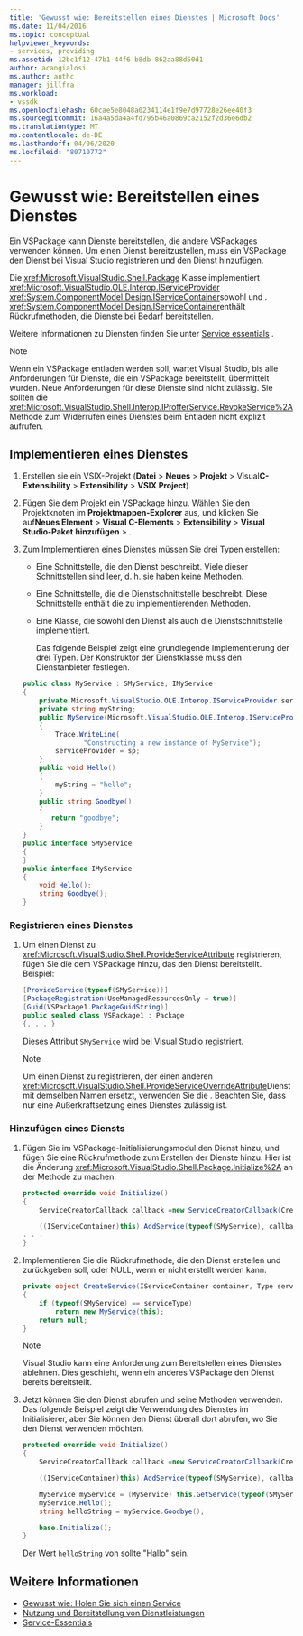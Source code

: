 ```yaml
---
title: 'Gewusst wie: Bereitstellen eines Dienstes | Microsoft Docs'
ms.date: 11/04/2016
ms.topic: conceptual
helpviewer_keywords:
- services, providing
ms.assetid: 12bc1f12-47b1-44f6-b8db-862aa88d50d1
author: acangialosi
ms.author: anthc
manager: jillfra
ms.workload:
- vssdk
ms.openlocfilehash: 60cae5e8048a0234114e1f9e7d97728e26ee40f3
ms.sourcegitcommit: 16a4a5da4a4fd795b46a0869ca2152f2d36e6db2
ms.translationtype: MT
ms.contentlocale: de-DE
ms.lasthandoff: 04/06/2020
ms.locfileid: "80710772"
---
```

# <a name="how-to-provide-a-service"></a>Gewusst wie: Bereitstellen eines Dienstes
Ein VSPackage kann Dienste bereitstellen, die andere VSPackages verwenden können. Um einen Dienst bereitzustellen, muss ein VSPackage den Dienst bei Visual Studio registrieren und den Dienst hinzufügen.

 Die <xref:Microsoft.VisualStudio.Shell.Package> Klasse implementiert <xref:Microsoft.VisualStudio.OLE.Interop.IServiceProvider> <xref:System.ComponentModel.Design.IServiceContainer>sowohl und . <xref:System.ComponentModel.Design.IServiceContainer>enthält Rückrufmethoden, die Dienste bei Bedarf bereitstellen.

 Weitere Informationen zu Diensten finden Sie unter [Service essentials](../extensibility/internals/service-essentials.md) .

> [!NOTE]
> Wenn ein VSPackage entladen werden soll, wartet Visual Studio, bis alle Anforderungen für Dienste, die ein VSPackage bereitstellt, übermittelt wurden. Neue Anforderungen für diese Dienste sind nicht zulässig. Sie sollten die <xref:Microsoft.VisualStudio.Shell.Interop.IProfferService.RevokeService%2A> Methode zum Widerrufen eines Dienstes beim Entladen nicht explizit aufrufen.

## <a name="implement-a-service"></a>Implementieren eines Dienstes

1. Erstellen sie ein VSIX-Projekt (**Datei** > **Neues** > **Projekt** > Visual**C-Extensibility** > **Extensibility** > **VSIX Project**).

2. Fügen Sie dem Projekt ein VSPackage hinzu. Wählen Sie den Projektknoten im **Projektmappen-Explorer** aus, und klicken Sie auf**Neues Element** > **Visual C-Elements** > **Extensibility** > **Visual Studio-Paket** **hinzufügen** > .

3. Zum Implementieren eines Dienstes müssen Sie drei Typen erstellen:

   - Eine Schnittstelle, die den Dienst beschreibt. Viele dieser Schnittstellen sind leer, d. h. sie haben keine Methoden.

   - Eine Schnittstelle, die die Dienstschnittstelle beschreibt. Diese Schnittstelle enthält die zu implementierenden Methoden.

   - Eine Klasse, die sowohl den Dienst als auch die Dienstschnittstelle implementiert.

     Das folgende Beispiel zeigt eine grundlegende Implementierung der drei Typen. Der Konstruktor der Dienstklasse muss den Dienstanbieter festlegen.

   ```csharp
   public class MyService : SMyService, IMyService
   {
       private Microsoft.VisualStudio.OLE.Interop.IServiceProvider serviceProvider;
       private string myString;
       public MyService(Microsoft.VisualStudio.OLE.Interop.IServiceProvider sp)
       {
           Trace.WriteLine(
                  "Constructing a new instance of MyService");
           serviceProvider = sp;
       }
       public void Hello()
       {
           myString = "hello";
       }
       public string Goodbye()
       {
          return "goodbye";
       }
   }
   public interface SMyService
   {
   }
   public interface IMyService
   {
       void Hello();
       string Goodbye();
   }

   ```

### <a name="register-a-service"></a>Registrieren eines Dienstes

1. Um einen Dienst zu <xref:Microsoft.VisualStudio.Shell.ProvideServiceAttribute> registrieren, fügen Sie die dem VSPackage hinzu, das den Dienst bereitstellt. Beispiel:

    ```csharp
    [ProvideService(typeof(SMyService))]
    [PackageRegistration(UseManagedResourcesOnly = true)]
    [Guid(VSPackage1.PackageGuidString)]
    public sealed class VSPackage1 : Package
    {. . . }
    ```

     Dieses Attribut `SMyService` wird bei Visual Studio registriert.

    > [!NOTE]
    > Um einen Dienst zu registrieren, der einen anderen <xref:Microsoft.VisualStudio.Shell.ProvideServiceOverrideAttribute>Dienst mit demselben Namen ersetzt, verwenden Sie die . Beachten Sie, dass nur eine Außerkraftsetzung eines Dienstes zulässig ist.

### <a name="add-a-service"></a>Hinzufügen eines Diensts

1. Fügen Sie im VSPackage-Initialisierungsmodul den Dienst hinzu, und fügen Sie eine Rückrufmethode zum Erstellen der Dienste hinzu. Hier ist die Änderung <xref:Microsoft.VisualStudio.Shell.Package.Initialize%2A> an der Methode zu machen:

    ```csharp
    protected override void Initialize()
    {
        ServiceCreatorCallback callback =new ServiceCreatorCallback(CreateService);

        ((IServiceContainer)this).AddService(typeof(SMyService), callback);
    . . .
    }
    ```

2. Implementieren Sie die Rückrufmethode, die den Dienst erstellen und zurückgeben soll, oder NULL, wenn er nicht erstellt werden kann.

    ```csharp
    private object CreateService(IServiceContainer container, Type serviceType)
    {
        if (typeof(SMyService) == serviceType)
            return new MyService(this);
        return null;
    }
    ```

    > [!NOTE]
    > Visual Studio kann eine Anforderung zum Bereitstellen eines Dienstes ablehnen. Dies geschieht, wenn ein anderes VSPackage den Dienst bereits bereitstellt.

3. Jetzt können Sie den Dienst abrufen und seine Methoden verwenden. Das folgende Beispiel zeigt die Verwendung des Dienstes im Initialisierer, aber Sie können den Dienst überall dort abrufen, wo Sie den Dienst verwenden möchten.

    ```csharp
    protected override void Initialize()
    {
        ServiceCreatorCallback callback =new ServiceCreatorCallback(CreateService);

        ((IServiceContainer)this).AddService(typeof(SMyService), callback);

        MyService myService = (MyService) this.GetService(typeof(SMyService));
        myService.Hello();
        string helloString = myService.Goodbye();

        base.Initialize();
    }
    ```

     Der Wert `helloString` von sollte "Hallo" sein.

## <a name="see-also"></a>Weitere Informationen
- [Gewusst wie: Holen Sie sich einen Service](../extensibility/how-to-get-a-service.md)
- [Nutzung und Bereitstellung von Dienstleistungen](../extensibility/using-and-providing-services.md)
- [Service-Essentials](../extensibility/internals/service-essentials.md)
